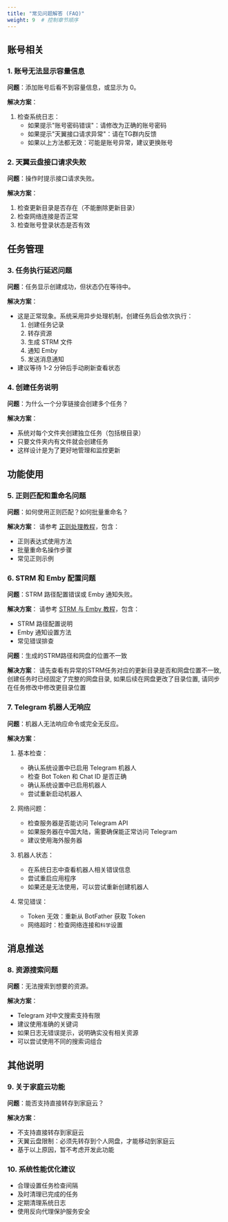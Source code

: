 ```yaml
---
title: "常见问题解答 (FAQ)"
weight: 9  # 控制章节顺序
---
```


## 账号相关

### 1. 账号无法显示容量信息
**问题**：添加账号后看不到容量信息，或显示为 0。

**解决方案**：
1. 检查系统日志：
   - 如果提示"账号密码错误"：请修改为正确的账号密码
   - 如果提示"天翼接口请求异常"：请在TG群内反馈
   - 如果以上方法都无效：可能是账号异常，建议更换账号

### 2. 天翼云盘接口请求失败
**问题**：操作时提示接口请求失败。

**解决方案**：
1. 检查更新目录是否存在（不能删除更新目录）
2. 检查网络连接是否正常
3. 检查账号登录状态是否有效

## 任务管理

### 3. 任务执行延迟问题
**问题**：任务显示创建成功，但状态仍在等待中。

**解决方案**：
- 这是正常现象。系统采用异步处理机制，创建任务后会依次执行：
  1. 创建任务记录
  2. 转存资源
  3. 生成 STRM 文件
  4. 通知 Emby
  5. 发送消息通知
- 建议等待 1-2 分钟后手动刷新查看状态

### 4. 创建任务说明
**问题**：为什么一个分享链接会创建多个任务？

**解决方案**：
- 系统对每个文件夹创建独立任务（包括根目录）
- 只要文件夹内有文件就会创建任务
- 这样设计是为了更好地管理和监控更新


## 功能使用

### 5. 正则匹配和重命名问题
**问题**：如何使用正则匹配？如何批量重命名？

**解决方案**：
请参考 [正则处理教程](/advanced/regular)，包含：
- 正则表达式使用方法
- 批量重命名操作步骤
- 常见正则示例

### 6. STRM 和 Emby 配置问题
**问题**：STRM 路径配置错误或 Emby 通知失败。

**解决方案**：
请参考 [STRM 与 Emby 教程](http://localhost:1313/usage/config/#2-strm-设置)，包含：
- STRM 路径配置说明
- Emby 通知设置方法
- 常见错误排查

**问题**：生成的STRM路径和网盘的位置不一致

**解决方案**：
请先查看有异常的STRM任务对应的更新目录是否和网盘位置不一致, 创建任务时已经固定了完整的网盘目录, 如果后续在网盘更改了目录位置, 请同步在任务修改中修改更目录位置

### 7. Telegram 机器人无响应
**问题**：机器人无法响应命令或完全无反应。


**解决方案**：
1. 基本检查：
   - 确认系统设置中已启用 Telegram 机器人
   - 检查 Bot Token 和 Chat ID 是否正确
   - 确认系统设置中已启用机器人
   - 尝试重新启动机器人

2. 网络问题：
   - 检查服务器是否能访问 Telegram API
   - 如果服务器在中国大陆，需要确保能正常访问 Telegram
   - 建议使用海外服务器

3. 机器人状态：
   - 在系统日志中查看机器人相关错误信息
   - 尝试重启应用程序
   - 如果还是无法使用，可以尝试重新创建机器人

4. 常见错误：
   - Token 无效：重新从 BotFather 获取 Token
   - 网络超时：检查网络连接和`科学`设置

## 消息推送

### 8. 资源搜索问题
**问题**：无法搜索到想要的资源。

**解决方案**：
- Telegram 对中文搜索支持有限
- 建议使用准确的关键词
- 如果日志无错误提示，说明确实没有相关资源
- 可以尝试使用不同的搜索词组合

## 其他说明

### 9. 关于家庭云功能
**问题**：能否支持直接转存到家庭云？

**解决方案**：
- 不支持直接转存到家庭云
- 天翼云盘限制：必须先转存到个人网盘，才能移动到家庭云
- 基于以上原因，暂不考虑开发此功能

### 10. 系统性能优化建议
- 合理设置任务检查间隔
- 及时清理已完成的任务
- 定期清理系统日志
- 使用反向代理保护服务安全